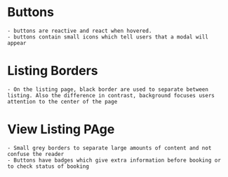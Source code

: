 # Buttons
    - buttons are reactive and react when hovered.
    - buttons contain small icons which tell users that a modal will appear
# Listing Borders
    - On the listing page, black border are used to separate between listing. Also the difference in contrast, background focuses users attention to the center of the page
# View Listing PAge
    - Small grey borders to separate large amounts of content and not confuse the reader
    - Buttons have badges which give extra information before booking or to check status of booking 

